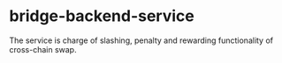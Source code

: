 # bridge-backend-service

The service is charge of slashing, penalty and rewarding functionality of cross-chain swap.